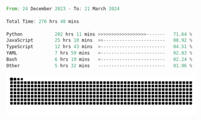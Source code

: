<!--START_SECTION:waka-->

```rust
From: 24 December 2023 - To: 21 March 2024

Total Time: 276 hrs 40 mins

Python            202 hrs 11 mins >>>>>>>>>>>>>>>>>>-------   71.64 %
JavaScript        25 hrs 10 mins  >>-----------------------   08.92 %
TypeScript        12 hrs 43 mins  >------------------------   04.51 %
YAML              7 hrs 59 mins   >------------------------   02.83 %
Bash              6 hrs 19 mins   >------------------------   02.24 %
Other             5 hrs 32 mins   -------------------------   01.96 %
```

<!--END_SECTION:waka-->


<picture>
  <source media="(prefers-color-scheme: dark)" srcset="https://raw.githubusercontent.com/jeerawut97/jeerawut97/output/github-contribution-grid-snake.svg">
  <img alt="github contribution grid snake animation" src="https://raw.githubusercontent.com/jeerawut97/jeerawut97/output/github-contribution-grid-snake.svg">
</picture>
